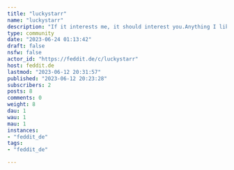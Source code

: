 ```yaml
---
title: "luckystarr" 
name: "luckystarr"
description: "If it interests me, it should interest you.Anything I like and want to remember.Anything you unknowingly wanted to know for a long time."
type: community
date: "2023-06-24 01:13:42"
draft: false
nsfw: false
actor_id: "https://feddit.de/c/luckystarr"
host: feddit.de
lastmod: "2023-06-12 20:31:57"
published: "2023-06-12 20:23:28"
subscribers: 2
posts: 8
comments: 0
weight: 8
dau: 1
wau: 1
mau: 1
instances:
- "feddit_de"
tags: 
- "feddit_de"

---
```

